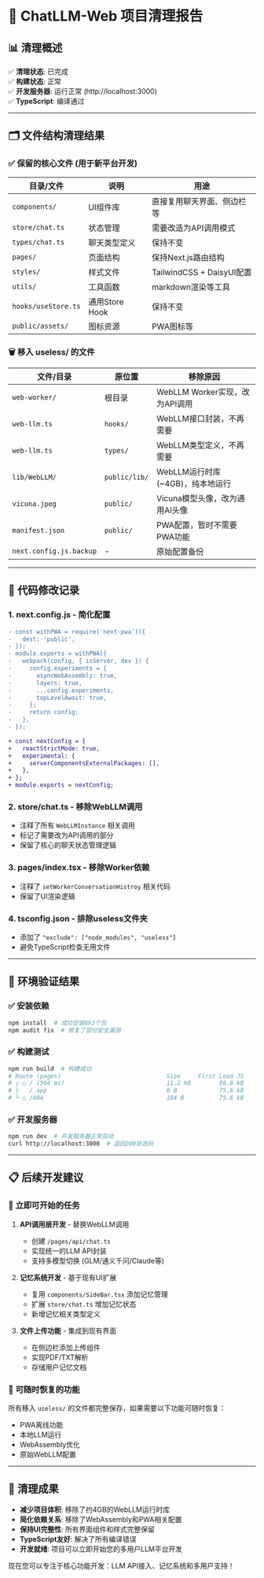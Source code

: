# 🧹 ChatLLM-Web 项目清理报告

## 📊 清理概述

✅ **清理状态**: 已完成  
✅ **构建状态**: 正常  
✅ **开发服务器**: 运行正常 (http://localhost:3000)  
✅ **TypeScript**: 编译通过  

---

## 🗂️ 文件结构清理结果

### ✅ **保留的核心文件** (用于新平台开发)

| 目录/文件 | 说明 | 用途 |
|-----------|------|------|
| `components/` | UI组件库 | 直接复用聊天界面、侧边栏等 |
| `store/chat.ts` | 状态管理 | 需要改造为API调用模式 |
| `types/chat.ts` | 聊天类型定义 | 保持不变 |
| `pages/` | 页面结构 | 保持Next.js路由结构 |
| `styles/` | 样式文件 | TailwindCSS + DaisyUI配置 |
| `utils/` | 工具函数 | markdown渲染等工具 |
| `hooks/useStore.ts` | 通用Store Hook | 保持不变 |
| `public/assets/` | 图标资源 | PWA图标等 |

### 🗑️ **移入 useless/ 的文件**

| 文件/目录 | 原位置 | 移除原因 |
|-----------|--------|----------|
| `web-worker/` | 根目录 | WebLLM Worker实现，改为API调用 |
| `web-llm.ts` | `hooks/` | WebLLM接口封装，不再需要 |
| `web-llm.ts` | `types/` | WebLLM类型定义，不再需要 |
| `lib/WebLLM/` | `public/lib/` | WebLLM运行时库(~4GB)，纯本地运行 |
| `vicuna.jpeg` | `public/` | Vicuna模型头像，改为通用AI头像 |
| `manifest.json` | `public/` | PWA配置，暂时不需要PWA功能 |
| `next.config.js.backup` | - | 原始配置备份 |

---

## 🔧 代码修改记录

### 1. **next.config.js** - 简化配置
```diff
- const withPWA = require('next-pwa')({
-   dest: 'public',
- });
- module.exports = withPWA({
-   webpack(config, { isServer, dev }) {
-     config.experiments = {
-       asyncWebAssembly: true,
-       layers: true,
-       ...config.experiments,
-       topLevelAwait: true,
-     };
-     return config;
-   },
- });

+ const nextConfig = {
+   reactStrictMode: true,
+   experimental: {
+     serverComponentsExternalPackages: [],
+   },
+ };
+ module.exports = nextConfig;
```

### 2. **store/chat.ts** - 移除WebLLM调用
- 注释了所有 `WebLLMInstance` 相关调用
- 标记了需要改为API调用的部分
- 保留了核心的聊天状态管理逻辑

### 3. **pages/index.tsx** - 移除Worker依赖
- 注释了 `setWorkerConversationHistroy` 相关代码
- 保留了UI渲染逻辑

### 4. **tsconfig.json** - 排除useless文件夹
- 添加了 `"exclude": ["node_modules", "useless"]`
- 避免TypeScript检查无用文件

---

## 🚀 环境验证结果

### ✅ **安装依赖**
```bash
npm install  # 成功安装893个包
npm audit fix  # 修复了部分安全漏洞
```

### ✅ **构建测试**
```bash
npm run build  # 构建成功
# Route (pages)                              Size     First Load JS
# ┌ ○ / (504 ms)                             11.2 kB        86.8 kB
# ├   /_app                                  0 B            75.6 kB  
# └ ○ /404                                   184 B          75.8 kB
```

### ✅ **开发服务器**
```bash
npm run dev  # 开发服务器正常启动
curl http://localhost:3000  # 返回200状态码
```

---

## 📋 后续开发建议

### 🎯 **立即可开始的任务**

1. **API调用层开发** - 替换WebLLM调用
   - 创建 `/pages/api/chat.ts`
   - 实现统一的LLM API封装
   - 支持多模型切换 (GLM/通义千问/Claude等)

2. **记忆系统开发** - 基于现有UI扩展
   - 复用 `components/SideBar.tsx` 添加记忆管理
   - 扩展 `store/chat.ts` 增加记忆状态
   - 新增记忆相关类型定义

3. **文件上传功能** - 集成到现有界面
   - 在侧边栏添加上传组件
   - 实现PDF/TXT解析
   - 存储用户记忆文档

### 🔄 **可随时恢复的功能**

所有移入 `useless/` 的文件都完整保存，如果需要以下功能可随时恢复：
- PWA离线功能
- 本地LLM运行
- WebAssembly优化
- 原始WebLLM配置

---

## 🎉 清理成果

- **减少项目体积**: 移除了约4GB的WebLLM运行时库
- **简化依赖关系**: 移除了WebAssembly和PWA相关配置
- **保持UI完整性**: 所有界面组件和样式完整保留
- **TypeScript友好**: 解决了所有编译错误
- **开发就绪**: 项目可以立即开始您的多用户LLM平台开发

现在您可以专注于核心功能开发：LLM API接入、记忆系统和多用户支持！ 